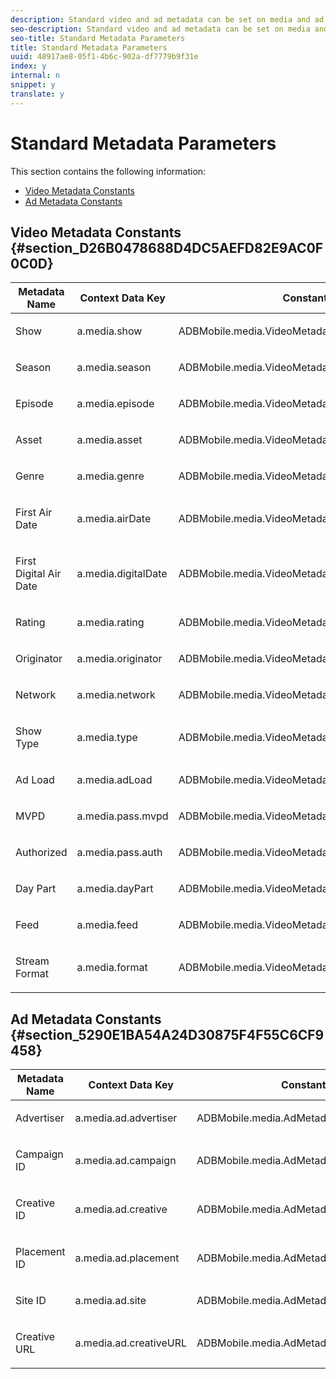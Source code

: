 ```yaml
---
description: Standard video and ad metadata can be set on media and ad info objects respectively. Using the constants keys for video/ad metadata set the dictionary containing standard metadata on info object before calling the track APIs. Refer the tables below for the entire list of standard metadata constants, followed by sample.
seo-description: Standard video and ad metadata can be set on media and ad info objects respectively. Using the constants keys for video/ad metadata set the dictionary containing standard metadata on info object before calling the track APIs. Refer the tables below for the entire list of standard metadata constants, followed by sample.
seo-title: Standard Metadata Parameters
title: Standard Metadata Parameters
uuid: 48917ae8-05f1-4b6c-902a-df7779b9f31e
index: y
internal: n
snippet: y
translate: y
---
```


# Standard Metadata Parameters

This section contains the following information:

* [Video Metadata Constants](#concept_361FCA48D4A04710A24172A27F8D61AA/section_D26B0478688D4DC5AEFD82E9AC0F0C0D)
* [Ad Metadata Constants](#concept_361FCA48D4A04710A24172A27F8D61AA/section_5290E1BA54A24D30875F4F55C6CF9458)


## Video Metadata Constants {#section_D26B0478688D4DC5AEFD82E9AC0F0C0D}



<table id="table_CE88520886C74050978BDA218E5D2E7D"> 
 <thead> 
  <tr> 
   <th colname="col1" class="entry">Metadata Name</th> 
   <th colname="col2" class="entry">Context Data Key</th> 
   <th colname="col3" class="entry">Constant Name</th> 
  </tr>
 </thead>
 <tbody> 
  <tr> 
   <td colname="col1"> <p>Show</p> </td> 
   <td colname="col2"> <p><span class="codeph">a.media.show</span> </p> </td> 
   <td colname="col3"> <p><span class="codeph">ADBMobile.media.VideoMetadataKeys.SHOW</span> </p> </td> 
  </tr> 
  <tr> 
   <td colname="col1"> <p>Season</p> </td> 
   <td colname="col2"> <p><span class="codeph">a.media.season</span> </p> </td> 
   <td colname="col3"> <p><span class="codeph">ADBMobile.media.VideoMetadataKeys.SEASON</span> </p> </td> 
  </tr> 
  <tr> 
   <td colname="col1"> <p>Episode</p> </td> 
   <td colname="col2"> <p><span class="codeph">a.media.episode</span> </p> </td> 
   <td colname="col3"> <p><span class="codeph">ADBMobile.media.VideoMetadataKeys.EPISODE</span> </p> </td> 
  </tr> 
  <tr> 
   <td colname="col1"> <p>Asset</p> </td> 
   <td colname="col2"> <p><span class="codeph">a.media.asset</span> </p> </td> 
   <td colname="col3"> <p><span class="codeph">ADBMobile.media.VideoMetadataKeys.TMS_ID</span> </p> </td> 
  </tr> 
  <tr> 
   <td colname="col1"> <p>Genre</p> </td> 
   <td colname="col2"> <p><span class="codeph">a.media.genre</span> </p> </td> 
   <td colname="col3"> <p><span class="codeph">ADBMobile.media.VideoMetadataKeys.GENRE</span> </p> </td> 
  </tr> 
  <tr> 
   <td colname="col1"> <p>First Air Date</p> </td> 
   <td colname="col2"> <p><span class="codeph">a.media.airDate</span> </p> </td> 
   <td colname="col3"> <p><span class="codeph">ADBMobile.media.VideoMetadataKeys.FIRST_AIR_DATE</span> </p> </td> 
  </tr> 
  <tr> 
   <td colname="col1"> <p>First Digital Air Date</p> </td> 
   <td colname="col2"> <p><span class="codeph">a.media.digitalDate</span> </p> </td> 
   <td colname="col3"> <p><span class="codeph">ADBMobile.media.VideoMetadataKeys.FIRST_DIGITAL_DATE</span> </p> </td> 
  </tr> 
  <tr> 
   <td colname="col1"> <p>Rating</p> </td> 
   <td colname="col2"> <p><span class="codeph">a.media.rating</span> </p> </td> 
   <td colname="col3"> <p><span class="codeph">ADBMobile.media.VideoMetadataKeys.RATING</span> </p> </td> 
  </tr> 
  <tr> 
   <td colname="col1"> <p>Originator</p> </td> 
   <td colname="col2"> <p><span class="codeph">a.media.originator</span> </p> </td> 
   <td colname="col3"> <p><span class="codeph">ADBMobile.media.VideoMetadataKeys.ORIGINATOR</span> </p> </td> 
  </tr> 
  <tr> 
   <td colname="col1"> <p>Network</p> </td> 
   <td colname="col2"> <p><span class="codeph">a.media.network</span> </p> </td> 
   <td colname="col3"> <p><span class="codeph">ADBMobile.media.VideoMetadataKeys.NETWORK</span> </p> </td> 
  </tr> 
  <tr> 
   <td colname="col1"> <p>Show Type</p> </td> 
   <td colname="col2"> <p><span class="codeph">a.media.type</span> </p> </td> 
   <td colname="col3"> <p><span class="codeph">ADBMobile.media.VideoMetadataKeys.SHOW_TYPE</span> </p> </td> 
  </tr> 
  <tr> 
   <td colname="col1"> <p>Ad Load</p> </td> 
   <td colname="col2"> <p><span class="codeph">a.media.adLoad</span> </p> </td> 
   <td colname="col3"> <p><span class="codeph">ADBMobile.media.VideoMetadataKeys.AD_LOAD</span> </p> </td> 
  </tr> 
  <tr> 
   <td colname="col1"> <p>MVPD</p> </td> 
   <td colname="col2"> <p><span class="codeph">a.media.pass.mvpd</span> </p> </td> 
   <td colname="col3"> <p><span class="codeph">ADBMobile.media.VideoMetadataKeys.MVPD</span> </p> </td> 
  </tr> 
  <tr> 
   <td colname="col1"> <p>Authorized</p> </td> 
   <td colname="col2"> <p><span class="codeph">a.media.pass.auth</span> </p> </td> 
   <td colname="col3"> <p><span class="codeph">ADBMobile.media.VideoMetadataKeys.AUTHORIZED</span> </p> </td> 
  </tr> 
  <tr> 
   <td colname="col1"> <p>Day Part</p> </td> 
   <td colname="col2"> <p><span class="codeph">a.media.dayPart</span> </p> </td> 
   <td colname="col3"> <p><span class="codeph">ADBMobile.media.VideoMetadataKeys.DAY_PART</span> </p> </td> 
  </tr> 
  <tr> 
   <td colname="col1"> <p>Feed</p> </td> 
   <td colname="col2"> <p><span class="codeph">a.media.feed</span> </p> </td> 
   <td colname="col3"> <p><span class="codeph">ADBMobile.media.VideoMetadataKeys.FEED</span> </p> </td> 
  </tr> 
  <tr> 
   <td colname="col1"> <p>Stream Format</p> </td> 
   <td colname="col2"> <p><span class="codeph">a.media.format</span> </p> </td> 
   <td colname="col3"> <p><span class="codeph">ADBMobile.media.VideoMetadataKeys.STREAM_FORMAT</span> </p> </td> 
  </tr> 
 </tbody> 
</table>


## Ad Metadata Constants {#section_5290E1BA54A24D30875F4F55C6CF9458}


<table id="table_5E6F5DA489E4454AB6D94BB7CEEFAA65"> 
 <thead> 
  <tr> 
   <th colname="col1" class="entry">Metadata Name</th> 
   <th colname="col2" class="entry">Context Data Key</th> 
   <th colname="col3" class="entry">Constant Name</th> 
  </tr>
 </thead>
 <tbody> 
  <tr> 
   <td colname="col1"> <p>Advertiser</p> </td> 
   <td colname="col2"> <p><span class="codeph">a.media.ad.advertiser</span> </p> </td> 
   <td colname="col3"> <p><span class="codeph">ADBMobile.media.AdMetadataKeys.ADVERTISER</span> </p> </td> 
  </tr> 
  <tr> 
   <td colname="col1"> <p>Campaign ID</p> </td> 
   <td colname="col2"> <p><span class="codeph">a.media.ad.campaign</span> </p> </td> 
   <td colname="col3"> <p><span class="codeph">ADBMobile.media.AdMetadataKeys.CAMPAIGN_ID</span> </p> </td> 
  </tr> 
  <tr> 
   <td colname="col1"> <p>Creative ID</p> </td> 
   <td colname="col2"> <p><span class="codeph">a.media.ad.creative</span> </p> </td> 
   <td colname="col3"> <p><span class="codeph">ADBMobile.media.AdMetadataKeys.CREATIVE_ID</span> </p> </td> 
  </tr> 
  <tr> 
   <td colname="col1"> <p>Placement ID</p> </td> 
   <td colname="col2"> <p><span class="codeph">a.media.ad.placement</span> </p> </td> 
   <td colname="col3"> <p><span class="codeph">ADBMobile.media.AdMetadataKeys.PLACEMENT_ID</span> </p> </td> 
  </tr> 
  <tr> 
   <td colname="col1"> <p>Site ID</p> </td> 
   <td colname="col2"> <p><span class="codeph">a.media.ad.site</span> </p> </td> 
   <td colname="col3"> <p><span class="codeph">ADBMobile.media.AdMetadataKeys.SITE_ID</span> </p> </td> 
  </tr> 
  <tr> 
   <td colname="col1"> <p>Creative URL</p> </td> 
   <td colname="col2"> <p><span class="codeph">a.media.ad.creativeURL</span> </p> </td> 
   <td colname="col3"> <p><span class="codeph">ADBMobile.media.AdMetadataKeys.CREATIVE_URL</span> </p> </td> 
  </tr> 
 </tbody> 
</table>

